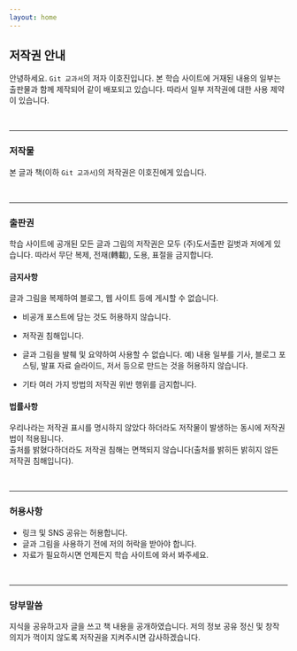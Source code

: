 ```yaml
---
layout: home
---
```

## 저작권 안내
안녕하세요. `Git 교과서`의 저자 이호진입니다. 본 학습 사이트에 거재된 내용의 일부는 출판물과 함께 제작되어 같이 배포되고 있습니다. 따라서 일부 저작권에 대한 사용 제약이 있습니다.

<br>
<hr>

### 저작물
본 글과 책(이하 `Git 교과서`)의 저작권은 이호진에게 있습니다. 

<br>
<hr>

### 출판권
학습 사이트에 공개된 모든 글과 그림의 저작권은 모두 (주)도서출판 길벗과 저에게 있습니다.
따라서 무단 복제, 전재(轉載), 도용, 표절을 금지합니다.  

#### 금지사항
글과 그림을 복제하여 블로그, 웹 사이트 등에 게시할 수 없습니다.

* 비공개 포스트에 담는 것도 허용하지 않습니다. 
* 저작권 침해입니다.
* 글과 그림을 발췌 및 요약하여 사용할 수 없습니다.
예) 내용 일부를 기사, 블로그 포스팅, 발표 자료 슬라이드, 저서 등으로 만드는 것을 허용하지 않습니다.  

* 기타 여러 가지 방법의 저작권 위반 행위를 금지합니다.

#### 법률사항
우리나라는 저작권 표시를 명시하지 않았다 하더라도 저작물이 발생하는 동시에 저작권법이 적용됩니다.  
출처를 밝혔다하더라도 저작권 침해는 면책되지 않습니다(출처를 밝히든 밝히지 않든 저작권 침해입니다).

<br>
<hr>

### 허용사항
* 링크 및 SNS 공유는 허용합니다.
* 글과 그림을 사용하기 전에 저의 허락을 받아야 합니다.
* 자료가 필요하시면 언제든지 학습 사이트에 와서 봐주세요.  

<br>
<hr>

### 당부말씀
지식을 공유하고자 글을 쓰고 책 내용을 공개하였습니다.
저의 정보 공유 정신 및 창작 의지가 꺽이지 않도록 저작권을 지켜주시면 감사하겠습니다.  

<br><br><br>